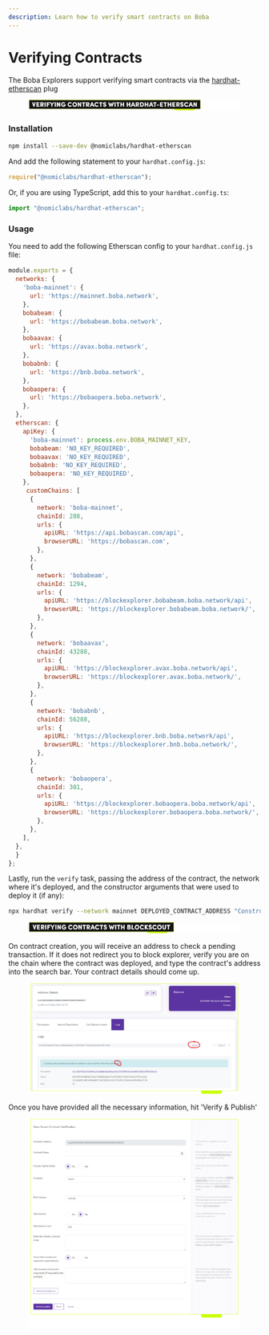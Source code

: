 ```yaml
---
description: Learn how to verify smart contracts on Boba
---
```


# Verifying Contracts

The Boba Explorers support verifying smart contracts via the [hardhat-etherscan](https://hardhat.org/hardhat-runner/plugins/nomiclabs-hardhat-etherscan#hardhat-etherscan) plug



<figure><img src="../../.gitbook/assets/Artboard 1 (4) (2).png" alt=""><figcaption></figcaption></figure>

### Installation

```bash
npm install --save-dev @nomiclabs/hardhat-etherscan
```

And add the following statement to your `hardhat.config.js`:

```js
require("@nomiclabs/hardhat-etherscan");
```

Or, if you are using TypeScript, add this to your `hardhat.config.ts`:

```js
import "@nomiclabs/hardhat-etherscan";
```

### Usage

You need to add the following Etherscan config to your `hardhat.config.js` file:

```js
module.exports = {
  networks: {
    'boba-mainnet': {
      url: 'https://mainnet.boba.network',
    },
    bobabeam: {
      url: 'https://bobabeam.boba.network',
    },
    bobaavax: {
      url: 'https://avax.boba.network',
    },
    bobabnb: {
      url: 'https://bnb.boba.network',
    },
    bobaopera: {
      url: 'https://bobaopera.boba.network',
    },
  },
  etherscan: {
    apiKey: {
      'boba-mainnet': process.env.BOBA_MAINNET_KEY,
      bobabeam: 'NO_KEY_REQUIRED',
      bobaavax: 'NO_KEY_REQUIRED',
      bobabnb: 'NO_KEY_REQUIRED',
      bobaopera: 'NO_KEY_REQUIRED',
    },
     customChains: [
      {
        network: 'boba-mainnet',
        chainId: 288,
        urls: {
          apiURL: 'https://api.bobascan.com/api',
          browserURL: 'https://bobascan.com',
        },
      },
      {
        network: 'bobabeam',
        chainId: 1294,
        urls: {
          apiURL: 'https://blockexplorer.bobabeam.boba.network/api',
          browserURL: 'https://blockexplorer.bobabeam.boba.network/',
        },
      },
      {
        network: 'bobaavax',
        chainId: 43288,
        urls: {
          apiURL: 'https://blockexplorer.avax.boba.network/api',
          browserURL: 'https://blockexplorer.avax.boba.network/',
        },
      },
      {
        network: 'bobabnb',
        chainId: 56288,
        urls: {
          apiURL: 'https://blockexplorer.bnb.boba.network/api',
          browserURL: 'https://blockexplorer.bnb.boba.network/',
        },
      },
      {
        network: 'bobaopera',
        chainId: 301,
        urls: {
          apiURL: 'https://blockexplorer.bobaopera.boba.network/api',
          browserURL: 'https://blockexplorer.bobaopera.boba.network/',
        },
      },
    ],
  },
  }
};
```

Lastly, run the `verify` task, passing the address of the contract, the network where it's deployed, and the constructor arguments that were used to deploy it (if any):

```bash
npx hardhat verify --network mainnet DEPLOYED_CONTRACT_ADDRESS "Constructor argument 1" "Constructor argument 2"
```



<figure><img src="../../.gitbook/assets/Artboard 2 (14) (3).png" alt=""><figcaption></figcaption></figure>

On contract creation, you will receive an address to check a pending transaction. If it does not redirect you to block explorer, verify you are on the chain where the contract was deployed, and type the contract's address into the search bar. Your contract details should come up.

<figure><img src="../../.gitbook/assets/Artboard 46 (1).png" alt=""><figcaption></figcaption></figure>

Once you have provided all the necessary information, hit 'Verify & Publish'

<figure><img src="../../.gitbook/assets/Artboard 46_1.png" alt=""><figcaption></figcaption></figure>
